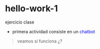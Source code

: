 # hello-work-1
ejercicio clase 

- primera actividad consiste en un <font color =blue> chatbot </font>
> veamos si funciona ¿?
